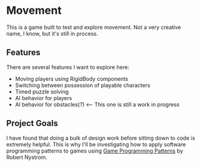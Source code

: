 # Movement

This is a game built to test and explore movement. Not a very creative name, I know, but it's still in process.

## Features

There are several features I want to explore here:
- Moving players using RigidBody components
- Switching between possession of playable characters
- Timed puzzle solving
- AI behavior for players
- AI behavior for obstacles(?) <-- This one is still a work in progress

## Project Goals

I have found that doing a bulk of design work before sitting down to code is extremely helpful. This is why I'll be investigating how to apply software programming patterns to games using [Game Programming Patterns](https://gameprogrammingpatterns.com/) by Robert Nystrom.
